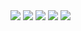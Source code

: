 <img src="content/식생/식생1.png" />
<img src="content/식생/식생2.png" />
<img src="content/식생/식생3.png" />
<img src="content/식생/식생4.png" />
<img src="content/식생/식생5.png" />